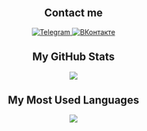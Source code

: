 <div align="center">
	<div>
		<h2>Contact me</h2>
		<a href="https://t.me/fy5tew">
			<img alt="Telegram" src="https://img.shields.io/badge/Telegram-27a7e8?style=for-the-badge&logo=telegram&logoColor=white">
		</a>
		<a href="https://vk.com/fy5tew">
			<img alt="ВКонтакте" src="https://img.shields.io/badge/%D0%92%D0%9A%D0%BE%D0%BD%D1%82%D0%B0%D0%BA%D1%82%D0%B5-4680C2?style=for-the-badge&logo=vk&logoColor=white">
		</a>
	</div>
	<div>
		<h2>My GitHub Stats</h2>
		<img src="https://github-readme-stats.vercel.app/api?username=fy5tew&cache_seconds=1800&hide_title=true&card_width=500&count_private=true&show_icons=true&disable_animations=true&hide_rank=false&theme=github_dark&border_color=57a5fe">
	</div>
	<div>
		<h2>My Most Used Languages</h2>
		<img src="https://github-readme-stats.vercel.app/api/top-langs/?username=anuraghazra&cache_seconds=1800&langs_count=5&hide_title=true&card_width=450&layout=compact&theme=github_dark&border_color=57a5fe">
	</div>
</div>	